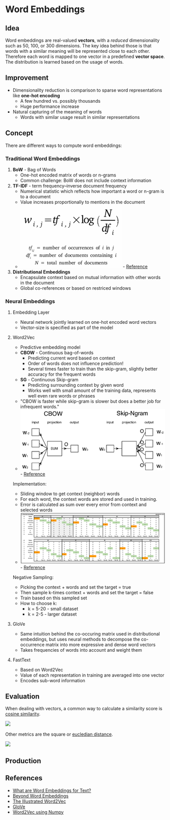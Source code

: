 # Word Embeddings

## Idea

Word embeddings are real-valued **vectors**, with a *reduced* dimensionality such as 50, 100, or 300 dimensions.
The key idea behind those is that words with a similar meaning will be represented close to each other.
Therefore each word is mapped to one vector in a predefined **vector space**.
The distribution is learned based on the usage of words.

## Improvement

* Dimensionality reduction is comparison to sparse word representations like **one-hot encoding**
  * A few hundred vs. possibly thousands
  * Huge performance increase
* Natural capturing of the meaning of words
  * Words with similar usage result in similar representations

## Concept

There are different ways to compute word embeddings:

### Traditional Word Embeddings

1. **BoW** - Bag of Words
   * One-hot encoded matrix of words or n-grams
   * Common challenge: BoW does not include context information
2. **TF-IDF** - term frequency–inverse document frequency
   * Numerical statistic which reflects how important a word or n-gram is to a document
   * Value increases proportionally to mentions in the document
   * ![tf-idf](tf-idf.png) - [Reference](https://skymind.ai/wiki/bagofwords-tf-idf)
3. **Distributional Embeddings**
   * Encapsulate context based on mutual information with other words in the document
   * Global co-references or based on restriced windows

### Neural Embeddings

1. Embedding Layer
   * Neural network jointly learned on one-hot encoded word vectors
   * Vector-size is specified as part of the model
2. Word2Vec
   * Predictive embedding model
   * **CBOW** - Continuous bag-of-words
     * Predicting current word based on context
     * Order of words does not influence prediction!
     * Several times faster to train than the skip-gram, slightly better accuracy for the frequent words
   * **SG** - Continuous Skip-gram
     * Predicting surrounding context by given word
     * Works well with small amount of the training data, represents well even rare words or phrases
   * "CBOW is faster while skip-gram is slower but does a better job for infrequent words."
   * ![cbow-skipgram](cbow-skipgram.png) - [Reference](https://towardsdatascience.com/beyond-word-embeddings-part-2-word-vectors-nlp-modeling-from-bow-to-bert-4ebd4711d0ec)

    Implementation:
   * Sliding window to get context (neighbor) words
   * For each word, the context words are stored and used in training.
   * Error is calculated as sum over every error from context and selected words
   * ![Word2Vec-one-hot](word2vec-one-hot.png) - [Reference](https://towardsdatascience.com/an-implementation-guide-to-word2vec-using-numpy-and-google-sheets-13445eebd281)

    Negative Sampling:
   * Picking the context + words and set the target = true
   * Then sample k-times context + words and set the target = false
   * Train based on this sampled set
   * How to choose k:
     * k = 5-20 - small dataset
     * k = 2-5 - larger dataset

3. GloVe
   * Same intuition behind the co-occuring matrix used in distributional embeddings, but uses neural methods to decompose the co-occurrence matrix into more expressive and dense word vectors
   * Takes frequencies of words into account and weight them
4. FastText
   * Based on Word2Vec
   * Value of each representation in training are averaged into one vector
   * Encodes sub-word information

## Evaluation

When dealing with vectors, a common way to calculate a similarity score is [cosine similarity](https://en.wikipedia.org/wiki/Cosine_similarity).

<!-- $sim(u, v) = \frac{u^T v}{||u||_2 ||v||_2}$ -->
![](https://latex.codecogs.com/svg.latex?sim(u,v)=\frac{u^Tv}{||u||_2||v||_2})

Other metrics are the square or [eucledian distance](https://en.wikipedia.org/wiki/Euclidean_distance).

<!-- $sim(u, v) = ||u - v||^2$ -->
![](https://latex.codecogs.com/svg.latex?sim(u,v)=||u-v||^2$)

## Production

## References

* [What are Word Embeddings for Text?](https://machinelearningmastery.com/what-are-word-embeddings/)
* [Beyond Word Embeddings](https://towardsdatascience.com/beyond-word-embeddings-part-2-word-vectors-nlp-modeling-from-bow-to-bert-4ebd4711d0ec)
* [The Illustrated Word2Vec](https://jalammar.github.io/illustrated-word2vec/)
* [GloVe](https://nlp.stanford.edu/projects/glove/)
* [Word2Vec using Numpy](https://towardsdatascience.com/an-implementation-guide-to-word2vec-using-numpy-and-google-sheets-13445eebd281)
